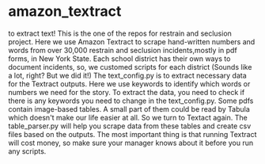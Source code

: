 # amazon_textract
to extract text!
This is the one of the repos for restrain and seclusion project. 
Here we use Amazon Textract to scrape hand-written numbers and words from over 30,000 restrain and seclusion incidents,mostly in pdf forms, in New York State. 
Each school district has their own ways to document incidents, so, we customed scripts for each district (Sounds like a lot, right? But we did it!) 
The text_config.py is to extract necessary data for the Textract outputs. Here we use keywords to identify which words or numbers we need for the story.
To extract the data, you need to check if there is any keywords you need to change in the text_config.py.
Some pdfs contain image-based tables. A small part of them could be read by Tabula which doesn't make our life easier at all. So we turn to Textact again. The table_parser.py will help you scrape data from these tables and create csv files based on the outputs.
The most important thing is that running Textract will cost money, so make sure your manager knows about it before you run any scripts.
